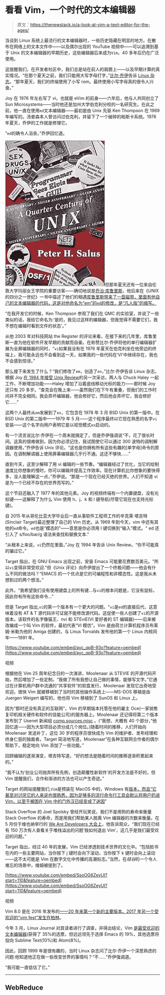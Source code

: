 # 看看 Vim，一个时代的文本编辑器

> 原文：<https://thenewstack.io/a-look-at-vim-a-text-editor-for-the-ages/>

当谈到 Linux 系统上最流行的文本编辑器时，一些历史隐藏在明显的地方。在散布在网络上的文本文件中——以及偶尔出现的 YouTube 视频中——可以追溯到基于 Unix 的文本编辑器的早期历史，这些编辑器后来成为`Vim`，40 多年后仍在广泛使用。

这提醒我们，在开发者社区中，我们总是站在前人的肩膀上——以及早期计算的真实情况。“在那个夏天之前，我们只能用大写字母打字，”[比尔·乔伊](http://www.computerhistory.org/fellowawards/hall/bill-joy/)告诉 [Linux 杂志](https://web.archive.org/web/20000302122902/http://www.linux-mag.com/1999-11/joy_04.html)。“那年夏天，我们的终端使用了小写 rom。最终使用小写字母真的很令人兴奋。”

Joy 在 1976 年左右写了 vi，也就是 eVim 的前身——六年后，他与人共同创立了 Sun Microsystems——当时他还是加州大学伯克利分校的一名研究生。在此之前，他一直在使用`ed`文本编辑器——最初是由 Unix 先驱 Ken Thompson 在 1969 年编写的。汤普森本人曾访问过伯克利，并留下了一个破碎的帕斯卡系统。1976 年夏天，乔伊的工作就是修理它。

“`ed`的确令人沮丧，”乔伊回忆道。

![A Quarter Century of UNIX book cover](img/6c672e096ae27c2d1b2e4637c6881b77.png)但那年夏天还有一位来自伦敦大学玛丽女王学院的重要访客——确切地说是[乔治·库鲁里斯](https://www.coulouris.net/)，他后来在《UNIX 的四分之一世纪》一书中描述了他们的相遇[库鲁里斯带来了一盘磁带，里面有他自己的文本编辑器的代码，这是对他命名为“em”的`ed`的修改，是“凡人版”的缩写。](http://www.eecs.qmul.ac.uk/~gc/history/index.html)

“在我开发它的时候，Ken Thompson 参观了我们在 QMC 的实验室，并说了一些类似的话，我给它命名为:‘是的，我见过这样的编辑器，但我觉得不需要它们，我不想在编辑时看到文件的状态’。”

从他 2003 年对科技网站 the Register 的评论来看，在接下来的几年里，库鲁里斯一直为他在软件开发早期的贡献而自豪。在称赞比尔·乔伊将他的单行编辑器扩展为全屏编辑器的同时，“`vi`如果我没有在 1976 年夏天在伯克利坐在他旁边的终端上，我可能永远也不会看到这一天，如果我的一些代码在‘VI’中继续存在，我也不会感到惊讶。”

那么接下来发生了什么？“我们修改了`em`，创造了`en`，”比尔·乔伊告诉 Linux 杂志。根据 Joy [在 1984 年接受 Unix Review](https://web.archive.org/web/20060426002006/http://web.cecs.pdx.edu/~kirkenda/joy84.html)的另一次采访，两人与 Chuck Haley 一起工作，不断增加功能——Haley 增加了沿着底线移动光标的能力——那时候 Joy 还只有 20 多岁。“查克会在晚上来——虽然我们在下午有重叠，但我们的工作时间并不完全相同。我会弄坏编辑器，他会修好它，然后他会弄坏它，我会修好它……”

这两个人最终从`em`发展到了`ex`，它包含在 1978 年 3 月 BSD Unix 的第一版中。在 BSD Unix 的第二版中——1979 年 5 月——这个程序最终以它现在熟悉的名字`vi`安装——这个名字向用户表明它是以视觉模式`ex`启动的。

有一个流言说比尔·乔伊在一个周末就搞定了，但是乔伊强调说“不，花了很长时间。这真的很难做到，因为你必须记住，我试图使它可以通过 300 波特的调制解调器使用，”乔伊告诉 Unix 评论。“这也是你拥有所有这些有趣的[单字母]命令的原因。在调制解调器上使用屏幕编辑器几乎行不通。这还不够快……”

直到今天，这至少解释了用 vi 编辑的一些节奏。“编辑器经过了优化，当它的绘制速度比你想象的慢时，你可以编辑并提高工作效率。现在计算机比你想象的要快得多，没人能理解这一点，”乔伊说。“那是一个现在已经灭绝的世界。人们不知道 vi 是为一个已经不存在的世界而写的。”

这个节目还融入了 1977 年的其他元素。Joy 的视频终端有一个内置键盘，没有光标键——这解释了为什么 Vim 使用 h、j、k 和 l 键导航(尽管它现在也支持光标键)。

自 2015 年从哥伦比亚大学毕业后一直从事软件工程师工作的辛克莱·塔吉特(Sinclair Target)最近整理了自己的 Vim 历史。从 1969 年到今天，vim 中还有其他的`ed`命令。`ed`也是“模态的”——意思是你必须用 I 键切换到“输入”模式。" ed 还引入了 s/foo/bar/g 语法来查找和替换文本."

“从根本上来说，`vi`仍然在里面，”Joy 在 1994 年告诉 Unix Review。“你不可能真的骗过它。”

Target 指出，在 GNU Emacs 出现之前，安装 Emacs 可能要花费数百美元。"所以`vi`变得非常受欢迎."但《Unix 评论》向乔伊提出了一个终极问题——他会有什么不同的做法吗？“EMACS 的一个优点是它的可编程性和非模态性。这是我从未想到过的两个想法。”

此外，“我希望我们没有使用键盘上的所有键…与`vi`的根本问题是，它没有鼠标，因此你有所有这些命令…”

但是 Target 指出,`vi`的第一个版本有一个更大的问题。"`vi`是`ed`的直接后代，这意味着没有 AT & T 源代码许可证就不能修改源代码。这促使一些人创建了`vi`的开源版本。该软件的名字像猫王、nvi 和 STEviE(VI 爱好者的 ST 编辑器)——后来被改编成一个叫 Vim 的软件，最初代表“VI 模仿”。Vim 是由荷兰计算机程序员布莱姆·米勒为他的 Amiga 创建的，与 Linus Torvalds 发布他的第一个 Linux 内核同年——1991 年。

[https://www.youtube.com/embed/ayc_qpB-93o?feature=oembed](https://www.youtube.com/embed/ayc_qpB-93o?feature=oembed)

视频

根据他在 Vim 25 周年纪念日的一次演讲，Moolenaar 从 STEVIE 的开源代码开始，然后增加了一些定制。“我做了所有我想让自己做的事情，能够写文字。”它通过在计算机用户群中流通的“共享软件”的软盘发行，Moolenaar 发现它出奇地受欢迎。很快 Vim 就被移植到了当时的其他操作系统上——MS-DOS 移植是由 Juergen Weigert 编写的，他也将 Vim 移植到了 SunOS 和 Linux 上。

因为“那时还没有真正的互联网”，Vim 的早期版本托管在他的雇主 Oce(一家销售复印机相关硬件和软件的佳能公司)的服务器上。Moolenaar 还记得将第二个版本发布到了 Usenet 新闻组 [comp.sources.misc](https://groups.google.com/forum/#!forum/comp.sources.misc) 。(“我想，大概有 40 个部分，”他回忆道——因为大型项目必须分成几个岗位。)随着时间的推移，人们开始向 Moolenaar 发送补丁，这位 30 岁的程序员很快成为 Vim 的维护者、发布经理和终身仁慈的独裁者。Target 简洁地写道，Moolenaar“在各种互联网合作者的偶尔帮助下，稳定地向 Vim 添加了一些功能。”

回顾编辑的逐渐演变，塔吉特写道，“好的想法是随着时间的推移逐渐积累起来的。”

“我不认为‘创业公司抛弃所有先例，创造颠覆性新软件’的开发方法是不好的，但 Vim 提醒我们，合作和渐进的方法也可以产生奇迹。”

Target 的网站提醒我们,`Vim`是预装在 MacOS 中的，Windows 有[版本，而且“它甚至对讨厌它的人来说也很熟悉，因为足够多的流行命令行工具会默认将用户扔进 Vim，以至于被困在 Vim 中的门外汉已经变成了](https://www.vim.org/download.php)[迷因](https://www.google.com/search?tbm=isch&source=hp&biw=1366&bih=631&ei=DXFrW9fcCPq50PEP6NOo0A4&q=exit%20vim&=&=&oq=&gs_l=)”

Stack Overflow 的 Joel Spolsky 曾经开玩笑说，我们不是用狗的寿命来衡量 Stack Overflow 的寿命，而是用我们帮助某人脱离 Vim 编辑器的次数来衡量。在 5 月份于维也纳举行的 [We Are Developers 大会上](https://thenewstack.io/joel-spolsky-on-stack-overflow-inclusion-and-how-he-broke-it-recruiting/)，他告诉观众，“我们现在已经有 150 万次有人查看关于堆栈溢出的问题‘我如何退出 Vim’，这几乎是我们最受欢迎的问题。”

Target 指出，经过 40 年的发展，Vim 已经渗透到技术世界的文化中。“包括脸书在内的一些主要网站，当你按下 j 键时会向下滚动，当你按下 k 键时会向上滚动——这不太可能是 Vim 在数字文化中传播的高潮标志。”当然，在*硅谷*的一个令人难忘的场景中，维姆被提到了。

[https://www.youtube.com/embed/SsoOG6ZeyUI?start=110&feature=oembed](https://www.youtube.com/embed/SsoOG6ZeyUI?start=110&feature=oembed)

视频

Vim 8.0 是在 2016 年发布的[——20 年来第一个新的主要版本。2017 年另一个受欢迎的“vim fest”](https://groups.google.com/d/msg/vim_dev/CmiGxtJ7fn4/DzdTuTtIAQAJ)[发生在柏林](https://vimfest.org/recap-vimfest-2017/)。

今年 3 月，Linux Journal 对其读者进行了调查，并得出结论，Vim [是最受欢迎的文本编辑器](http://www.linuxjournal.com/content/best-editor-0)(获得了 35%的选票，但远远领先于选择 Emacs 的 19%，其他选票将投向 Sublime Text(10%)和 Atom(8%)。

因此，回顾 1999 年是很有趣的，当时 Linux 杂志问了比尔·乔伊一个深思熟虑的问题:他知道他正在做一些改变世界的事情吗？“不……”乔伊强调道。

“我可能一直低估了它。”

* * *

## WebReduce

<svg xmlns:xlink="http://www.w3.org/1999/xlink" viewBox="0 0 68 31" version="1.1"><title>Group</title> <desc>Created with Sketch.</desc></svg>